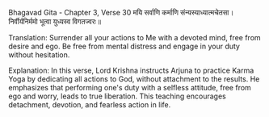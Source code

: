 Bhagavad Gita - Chapter 3, Verse 30
मयि सर्वाणि कर्माणि संन्यस्याध्यात्मचेतसा।
निर्वीर्यनिर्ममो भूत्वा युध्यस्व विगतज्वरः॥

Translation:
Surrender all your actions to Me with a devoted mind, free from desire and ego. Be free from mental distress and engage in your duty without hesitation.

Explanation:
In this verse, Lord Krishna instructs Arjuna to practice Karma Yoga by dedicating all actions to God, without attachment to the results. He emphasizes that performing one's duty with a selfless attitude, free from ego and worry, leads to true liberation. This teaching encourages detachment, devotion, and fearless action in life.

